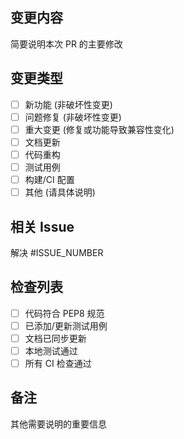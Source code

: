 <!-- 感谢您为项目做出的贡献！请确认已完成以下事项 -->

## 变更内容

简要说明本次 PR 的主要修改

## 变更类型

- [ ] 新功能 (非破坏性变更)
- [ ] 问题修复 (非破坏性变更)
- [ ] 重大变更 (修复或功能导致兼容性变化)
- [ ] 文档更新
- [ ] 代码重构
- [ ] 测试用例
- [ ] 构建/CI 配置
- [ ] 其他 (请具体说明)

## 相关 Issue

解决 #ISSUE_NUMBER

## 检查列表

- [ ] 代码符合 PEP8 规范
- [ ] 已添加/更新测试用例
- [ ] 文档已同步更新
- [ ] 本地测试通过
- [ ] 所有 CI 检查通过

## 备注

其他需要说明的重要信息
